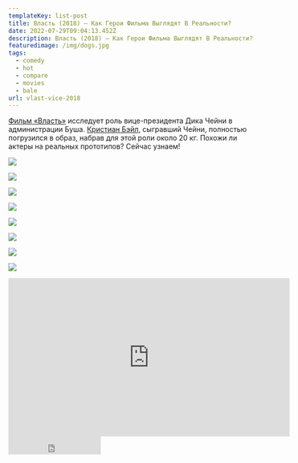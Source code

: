 ```yaml
---
templateKey: list-post
title: Власть (2018) — Как Герои Фильма Выглядят В Реальности?
date: 2022-07-29T09:04:13.452Z
description: Власть (2018) — Как Герои Фильма Выглядят В Реальности?
featuredimage: /img/dogs.jpg
tags:
  - comedy
  - hot
  - compare
  - movies
  - bale
url: vlast-vice-2018
---
```

[Фильм «Власть»](https://youtu.be/i_eMnk1eU5w) исследует роль вице-президента Дика Чейни в администрации Буша. [Кристиан Бэйл](https://youtu.be/-Vd9H6QMdyo), сыгравший Чейни, полностью погрузился в образ, набрав для этой роли около 20 кг. Похожи ли актеры на реальных прототипов? Сейчас узнаем!

![](/img/dick-cheney.jpg)

![](/img/colin-powell.jpg)

![](/img/condoleezza-rice.jpg)

![](/img/donald-rumsfeld.jpg)

![](/img/george-w-bush.jpg)

![](/img/liz-cheney.jpg)

![](/img/lynne-cheney.jpg)

![](/img/mary-cheney.jpg)

<div class="video-container"><iframe width="560" height="315" src="https://www.youtube.com/embed/i_eMnk1eU5w" title="YouTube video player" frameborder="0" allow="accelerometer; autoplay; clipboard-write; encrypted-media; gyroscope; picture-in-picture" allowfullscreen></iframe></div>

<iframe src="https://yoomoney.ru/quickpay/button-widget?targets=%D0%9F%D0%BE%D0%B4%D0%B4%D0%B5%D1%80%D0%B6%D0%B0%D1%82%D1%8C%20%D0%B0%D0%B2%D1%82%D0%BE%D1%80%D0%B0!&default-sum=100&button-text=13&yoomoney-payment-type=on&button-size=m&button-color=black&successURL=https%3A%2F%2Fkinogeroi.com%2F&quickpay=small&account=410012994125382&" width="184" height="36" frameborder="0" allowtransparency="true" scrolling="no"></iframe>
